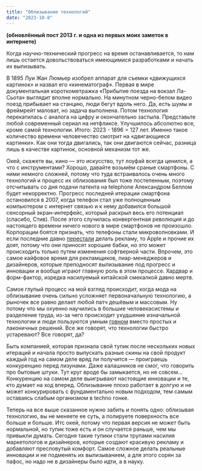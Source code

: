 ```yaml
---
title: "Облизывание технологий"
date: "2023-10-8"
---
```


__(обновлённый пост 2013 г. и одна из первых моих заметок в интернете)__

Когда научно-технический прогресс на время останавливается, то нам лишь остается довольствоваться имеющимися разработками и начать их вылизывать.

В 1895 Луи Жан Люмьер изобрел аппарат для съемки «движущихся картинок» и назвал его «кинематограф». Первая в мире документальная короткометражка «Прибытие поезда на вокзал Ла-Сьота» выглядит вполне нормально. На минутном черно-белом видео поезд прибывает на станцию, люди бегут вдоль него. Да, есть шумы и фреймрейт маловат, но задача выполнена. Потом технология перекатилась с аналога на цифру и окончательно застыла. Представьте любой современный сериал на нетфликсе. Улучшилось абсолютно все, кроме самой технологии. Итого: 2023 - 1896 = 127 лет. Именно такое количество времени человечество смотрит на «двигающиеся картинки». Как они тогда двигались, так они двигаются сейчас, разница лишь в качестве картинок, основной механизм тот же. 

Окей, скажете вы, кино — это искусство, тут лоуфай всегда ценился, а что с инструментами? Хорошо, давайте возьмём сраные смартфоны. С ними немного сложней, потому что туда встраивалось очень много технологий и процесс их облизования был тоже постепенным, поэтому отсчитывать со дня подачи патента на telephone Александром Беллом будет некорректно. Прогресс последней итерации смартфона остановился в 2007, когда телефон стал уже полноценным компьютером с интернет связью и к нему добавился большой сенсорный экран-интерфейс, который раскрыл весь его потенциал (спасибо, Стив). После этого случилась конвергентная революция и до настоящего времени ничего нового в мире смартфонов не произошло. Корпорации боятся признать, что телефоны стали микроволновками. И если последние давно [перестали](https://www.reddit.com/r/memes/comments/m8gfwu/i_never_saw_one/?onetap_auto=true) делать рекламу, то Apple и прочие их доят, потому что они приносят хорошие бабки, но это может происходить только путем изменения софтверной части. Впрочем, это самое кайфовое время для рекламщиков, пиар-менеджеров и дизайнеров, которые преподносят вылизывание под прогресс и инновации и вообще играют главную роль в этом процессе. Хардвар и форм-фактор, изредка насилуемый китайской смекалкой давно мертв.

Самое глупый процесс на мой взгляд происходит, когда мода на облизывание очень сильно усложняет первоначальную технологию, а рыночек все равно делает любой патч дешёвым и массовым. Ну потому что мы охуенно научились в большие человекасистемы и разделение труда, из-за чего происходит ухудшение изначальной технологии и люди пользуются умным [говном](./tech-hater) вместо простых и лаконичных решений. Все же говорят, что технологии быстро устаревают? Все говорят, да? 

Быть компанией, которая признала свой тупик после нескольких новых итераций и начала просто выпускать разные скины на свой продукт каждый год на самом деле вряд ли получится — проиграешь конкуренцию перед лизунами. Даже калашников не смог, что говорить про бытовые штуки. Тут круг вроде бы замыкается, но не совсем... Конкуренцию на самом деле выигрывают настоящие инновации и те, кто думает на ход вперед. Облизывание плохо работает в долгую и не может конкурировать с фундаментально новым подходом, тем самым оставаясь слабым организмом в techno гонке.

Теперь на все выше сказанное нужно забить и понять одно: облизывая технологию, вы не меняете ее суть, а полируете поверхность все больше и больше. Итс окей, потому что первая версия не может быть нормальной, но тупик тоже есть и он случается раньше, чем мы привыкли думать. Сегодня такие тупики стали трупами насилия маркетологов и дизайнеров, которые создают красивую рекламу и добавляют пресловутый комфорт. Самое сложное делать реальные инновации и не подменять их вылизыванием, а для этого сорян за пафос, но надо не в дизайнеры было идти, а в науку.